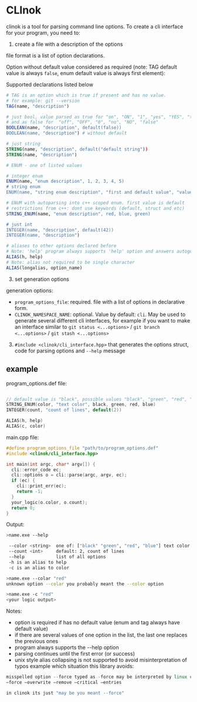 # CLInok
clinok is a tool for parsing command line options. To create a cli interface for your program, you need to:

1. create a file with a description of the options

file format is a list of option declarations.

Option without default value considered as required (note: TAG default value is always `false`, enum default value is always first element):

Supported declarations listed below

```CMake
# TAG is an option which is true if present and has no value.
# for example: git --version
TAG(name, "description")

# just bool, value parsed as true for "on", "ON", "1", "yes", "YES", "true"
# and as false for  "off", "OFF", "0", "no", "NO", "false"
BOOLEAN(name, "description", default(false))
BOOLEAN(name, "description") # without default

# just string
STRING(name, "description", default("default string"))
STRING(name, "description")

# ENUM - one of listed values

# integer enum
ENUM(name, "enum description", 1, 2, 3, 4, 5)
# string enum
ENUM(name, "string enum description", "first and default value", "value2", "value3")

# ENUM with autoparsing into c++ scoped enum. first value is default
# restrictions from c++: dont use keywords (default, struct and etc)
STRING_ENUM(name, "enum description", red, blue, green)

# just int
INTEGER(name, "description", default(42))
INTEGER(name, "description")

# aliases to other options declared before
# Note: 'help' program always supports 'help' option and answers autogenerated text when --help present
ALIAS(h, help)
# Note: alias not required to be single character
ALIAS(longalias, option_name)

```

3. set generation options

  generation options:
  * `program_options_file`: required. file with a list of options in declarative form.
  * `CLINOK_NAMESPACE_NAME`: optional. Value by default: `cli`. May be used to generate several different cli interfaces, for example if you want to make an interface similar to `git status <...options>` / `git branch <...options>` / `git stash <...options>`
3. `#include <clinok/cli_interface.hpp>` that generates the options struct, code for parsing options and `--help` message

## example

program_options.def file:

```cpp

// default value is "black", possible values "black", "green", "red", "blue"
STRING_ENUM(color, "text color", black, green, red, blue)
INTEGER(count, "count of lines", default(2))

ALIAS(h, help)
ALIAS(c, color)

```

main.cpp file:

```cpp
#define program_options_file "path/to/program_options.def"
#include <clinok/cli_interface.hpp>

int main(int argc, char* argv[]) {
  cli::error_code ec;
  cli::options o = cli::parse(argc, argv, ec);
  if (ec) {
    cli::print_err(ec);
    return -1;
  }
  your_logic(o.color, o.count);
  return 0;
}

```

Output:

```bash
>name.exe --help

 --color <string>  one of: ["black" "green", "red", "blue"] text color
 --count <int>     default: 2, count of lines
 --help            list of all options
 -h is an alias to help
 -c is an alias to color

>name.exe --colar "red"
unknown option --colar you probably meant the --color option

>name.exe -c "red"
<your logic output>
```


Notes:

* option is required if has no default value (enum and tag always have default value)
* if there are several values ​​of one option in the list, the last one replaces the previous ones
* program always supports the --help option
* parsing continues until the first error (or success)
* unix style alias collapsing is not supported to avoid misinterpretation of typos
  example which situation this library avoids:
```cpp
misspelled option --force typed as -force may be interpreted by linux cli as
—force —overwrite —remove —critical —entries

in clinok its just "may be you meant --force"

```







